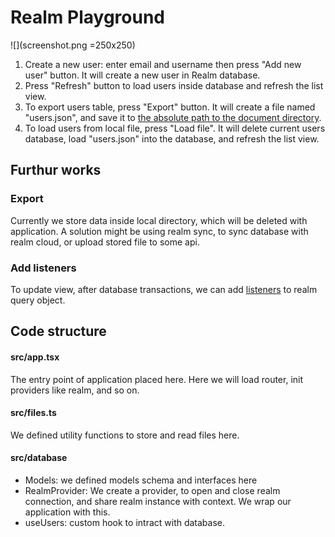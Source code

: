 # Realm Playground

![](screenshot.png =250x250)
1. Create a new user: enter email and username then press "Add new user" button. It will create a new user in Realm database.
2. Press "Refresh" button to load users inside database and refresh the list view. 
3. To export users table, press "Export" button. It will create a file named "users.json", and save it to [the absolute path to the document directory](https://github.com/itinance/react-native-fs#api).
4. To load users from local file, press "Load file". It will delete current users database, load "users.json" into the database, and refresh the list view.

## Furthur works
### Export
Currently we store data inside local directory, which will be deleted with application. A solution might be using realm sync, to sync database with realm cloud, or upload stored file to some api.

### Add listeners
To update view, after database transactions, we can add [listeners](https://realm.io/docs/javascript/latest/#notifications) to realm query object.


## Code structure

#### src/app.tsx
The entry point of application placed here. Here we will load router, init providers like realm, and so on.

#### src/files.ts
We defined utility functions to store and read files here.

#### src/database
  * Models: we defined models schema and interfaces here
  * RealmProvider: We create a provider, to open and close realm connection, and share realm instance with context. We wrap our application with this.
  * useUsers: custom hook to intract with database.